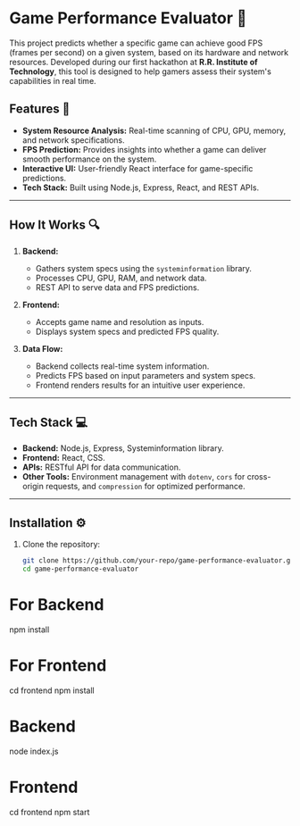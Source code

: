 # Game Performance Evaluator 🚀

This project predicts whether a specific game can achieve good FPS (frames per second) on a given system, based on its hardware and network resources. Developed during our first hackathon at **R.R. Institute of Technology**, this tool is designed to help gamers assess their system's capabilities in real time.

## Features 🌟
- **System Resource Analysis:** Real-time scanning of CPU, GPU, memory, and network specifications.
- **FPS Prediction:** Provides insights into whether a game can deliver smooth performance on the system.
- **Interactive UI:** User-friendly React interface for game-specific predictions.
- **Tech Stack:** Built using Node.js, Express, React, and REST APIs.

---

## How It Works 🔍

1. **Backend:**
   - Gathers system specs using the `systeminformation` library.
   - Processes CPU, GPU, RAM, and network data.
   - REST API to serve data and FPS predictions.

2. **Frontend:**
   - Accepts game name and resolution as inputs.
   - Displays system specs and predicted FPS quality.

3. **Data Flow:**
   - Backend collects real-time system information.
   - Predicts FPS based on input parameters and system specs.
   - Frontend renders results for an intuitive user experience.

---

## Tech Stack 💻
- **Backend:** Node.js, Express, Systeminformation library.
- **Frontend:** React, CSS.
- **APIs:** RESTful API for data communication.
- **Other Tools:** Environment management with `dotenv`, `cors` for cross-origin requests, and `compression` for optimized performance.

---

## Installation ⚙️

1. Clone the repository:
   ```bash
   git clone https://github.com/your-repo/game-performance-evaluator.git
   cd game-performance-evaluator

# For Backend
npm install

# For Frontend
cd frontend
npm install

# Backend
node index.js

# Frontend
cd frontend
npm start
